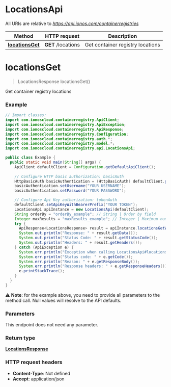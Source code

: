 # LocationsApi

All URIs are relative to *https://api.ionos.com/containerregistries*

| Method | HTTP request | Description |
| ------------- | ------------- | ------------- |
| [**locationsGet**](LocationsApi.md#locationsget) | **GET** /locations | Get container registry locations |


<a name="locationsGet"></a>
# **locationsGet**
> LocationsResponse locationsGet()

Get container registry locations

### Example
```java
// Import classes:
import com.ionoscloud.containerregistry.ApiClient;
import com.ionoscloud.containerregistry.ApiException;
import com.ionoscloud.containerregistry.ApiResponse;
import com.ionoscloud.containerregistry.Configuration;
import com.ionoscloud.containerregistry.auth.*;
import com.ionoscloud.containerregistry.model.*;
import com.ionoscloud.containerregistry.api.LocationsApi;

public class Example {
  public static void main(String[] args) {
    ApiClient defaultClient = Configuration.getDefaultApiClient();
    
    // Configure HTTP basic authorization: basicAuth
    HttpBasicAuth basicAuthentication = (HttpBasicAuth) defaultClient.getAuthentication("basicAuth");
    basicAuthentication.setUsername("YOUR USERNAME");
    basicAuthentication.setPassword("YOUR PASSWORD");

    // Configure Api Key authorization: tokenAuth
    defaultClient.setApiKeyWithBearerPrefix("YOUR TOKEN");
    LocationsApi apiInstance = new LocationsApi(defaultClient);
    String orderBy = "orderBy_example"; // String | Order by field
    Integer maxResults = "maxResults_example"; // Integer | Maximum number of results to return
    try {
      ApiResponse<LocationsResponse> result = apiInstance.locationsGetWithHttpInfo(orderBy, maxResults, filters);
      System.out.println("Response: " + result.getData());
      System.out.println("Status Code: " + result.getStatusCode());
      System.out.println("Headers: " + result.getHeaders());
    } catch (ApiException e) {
      System.err.println("Exception when calling LocationsApi#locationsGet");
      System.err.println("Status code: " + e.getCode());
      System.err.println("Reason: " + e.getResponseBody());
      System.err.println("Response headers: " + e.getResponseHeaders());
      e.printStackTrace();
    }
  }
}
```
⚠️ **Note**: for the example above, you need to provide all parameters to the method call. Null values will resolve to the API defaults.

### Parameters
This endpoint does not need any parameter.

### Return type

[**LocationsResponse**](../models/LocationsResponse.md)

### HTTP request headers

 - **Content-Type**: Not defined
 - **Accept**: application/json

